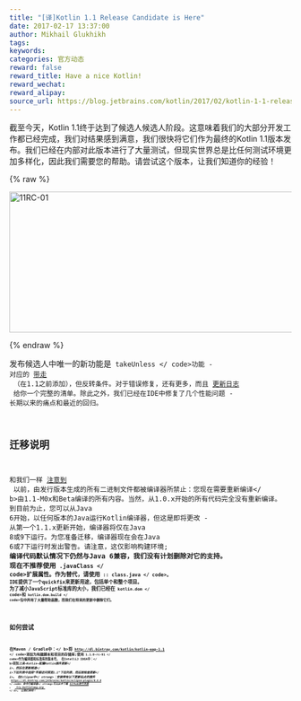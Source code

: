 ```yaml
---
title: "[译]Kotlin 1.1 Release Candidate is Here"
date: 2017-02-17 13:37:00
author: Mikhail Glukhikh
tags:
keywords:
categories: 官方动态
reward: false
reward_title: Have a nice Kotlin!
reward_wechat:
reward_alipay:
source_url: https://blog.jetbrains.com/kotlin/2017/02/kotlin-1-1-release-candidate-is-here/
---
```


截至今天，Kotlin 1.1终于达到了候选人候选人阶段。这意味着我们的大部分开发工作都已经完成，我们对结果感到满意，我们很快将它们作为最终的Kotlin 1.1版本发布。我们已经在内部对此版本进行了大量测试，但现实世界总是比任何测试环境更加多样化，因此我们需要您的帮助。请尝试这个版本，让我们知道你的经验！

{% raw %}
<p><img alt="11RC-01" class="alignnone size-full wp-image-4599" height="251" src="https://d3nmt5vlzunoa1.cloudfront.net/kotlin/files/2017/02/11RC-01.png" width="1300"/><br/>
<span id="more-4589"></span></p>
{% endraw %}

发布候选人中唯一的新功能是<code> takeUnless </ code>功能 - 对应的 [带走](https://kotlinlang.org/docs/reference/whatsnew11.html#takeif-and-also)  （在1.1之前添加），但反转条件。对于错误修复，还有更多，而且 [更新日志](https://github.com/JetBrains/kotlin/blob/1.1-rc/ChangeLog.md)  给你一个完整的清单。除此之外，我们已经在IDE中修复了几个性能问题 - 长期以来的痛点和最近的回归。
## 迁移说明

和我们一样 [注意到](https://blog.jetbrains.com/kotlin/2017/01/kotlin-1-1-beta-is-here/)  以前，由发行版本生成的所有二进制文件都被编译器所禁止：您现在需要重新编译</ b>由1.1-M0x和Beta编译的所有内容。当然，从1.0.x开始的所有代码完全没有重新编译。
到目前为止，您可以从Java 6开始，以任何版本的Java运行Kotlin编译器，但这是即将更改 - 从第一个1.1.x更新开始，编译器将仅在Java 8或9下运行。为您准备迁移，编译器现在会在Java 6或7下运行时发出警告。请注意，这仅影响构建环境; <b>编译代码默认情况下仍然与Java 6兼容，我们没有计划删除对它的支持。
现在不推荐使用<code> .javaClass </ code>扩展属性。作为替代，请使用<code> :: class.java </ code>。 IDE提供了一个quickfix来更新用途，包括单个和整个项目。
为了减小JavaScript标准库的大小，我们已经在<code> kotlin.dom </ code>和<code> kotlin.dom.build </ code>包中弃用了大量帮助函数，而我们在将来的更新中删除它们。
## 如何尝试

<b>在Maven / Gradle中：</ b>将<code> http://dl.bintray.com/kotlin/kotlin-eap-1.1 </ code>添加为构建脚本和项目的存储库;使用<code> 1.1.0-rc-91 </ code>作为编译器和标准库的版本号。
<b>在IntelliJ IDEA中：</ b>转到<i>工具→Kotlin→配置Kotlin插件更新</ i>，然后在<i>更新频道</ i>下拉列表中选择“早期访问预览1.1”下拉列表，然后按<i>检查更新</ i>。
<strong>在Eclipse中</ strong>：安装带有以下更新站点的插件
<code> https://dl.bintray.com/jetbrains/kotlin/eclipse-plugin/0.8.0 </ code>
<strong>命令行编译器</ strong>可以从中下载 [Github发行页面](https://github.com/JetBrains/kotlin/releases/tag/v1.1-rc) 。
<b> <a href="http://try.kotlinlang.org/"> try.kotlinlang.org </a> </ b>。
让我们来吧！
